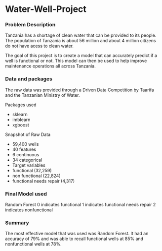 # Water-Well-Project

### Problem Description
Tanzania has a shortage of clean water that can be provided to its people. The population of Tanzania is about 56 million and about 4 million citizens do not have acess to clean water.

The goal of this project is to create a model that can accurately predict if a well is functional or not. This model can then be used to help improve maintenance operations all across Tanzania.

### Data and packages
The raw data was provided through a Driven Data Competition by Taarifa and the Tanzanian Ministry of Water.

Packages used
- sklearn
- imblearn
- xgboost

Snapshot of Raw Data
- 59,400 wells
- 40 features
 - 6 continuous
 - 34 categorical
- Target variables
 - functional (32,259)
 - non functional (22,824)
 - functional needs repair (4,317)

### Final Model used
Random Forest
<insert picture of model output>
0 indicates functional
1 indicates functional needs repair
2 indicates nonfunctional

### Summary
The most effective model that was used was Random Forest. It had an accuracy of 79% and was able to recall functional wells at 85% and nonfunctional wells at 78%.
